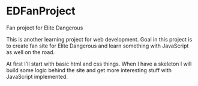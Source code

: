 # EDFanProject
Fan project for Elite Dangerous

This is another learning project for web development. Goal in this project is to 
create fan site for Elite Dangerous and learn something with JavaScript as well 
on the road.

At first I'll start with basic html and css things. When I have a skeleton I will 
build some logic behind the site and get more interesting stuff with JavaScript 
implemented.
